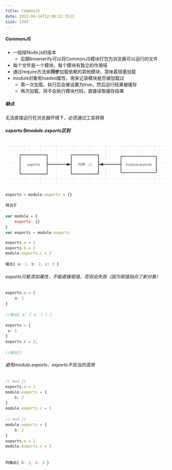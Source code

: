 ```yaml
---
title: CommonJS
date: 2022-04-14T12:00:22.551Z
size: 1345
---
```

##### CommonJS

- 一般指Node.js的版本
  - 后期browserify可以将CommonJS模块打包为浏览器可以运行的文件
- 每个文件是一个模块，每个模块有独立的作用域
- 通过require方法来**同步**加载依赖的其他模块，意味着阻塞加载
- module对象有loaded属性，用来记录模块是否被加载过
  - 第一次加载、执行后会被设置为true，然后运行结果被缓存
  - 再次加载，将不会执行模块代码，直接读取缓存结果

##### 缺点

无法直接运行在浏览器环境下，必须通过工具转换

##### exports与module.exports区别

![1](../../public/js/exports.png)



```js
exports = module.exports = {}

相当于

var module = {
	exports: {}
}
var exports = module.exports
```

```javascript
exports.a = 1
exports.b = 2
module.exports.c = 3

输出{ a: 1, b: 2, c: 3 }
```

###### exports只能添加属性，不能直接赋值，否则会失效（因为赋值指向了新对象）

```javascript
exports.a = {
	a: 1
}

//输出{ a: { a: 1 } }

exports = {
 a: 1
}
exports.b = 2;

//输出{}
```

###### 避免module.exports、exports不恰当的混用

```javascript
// mod.js
exports.a = 1
module.exports = {
    b: 2
}
module.exports.c = 3

// mod.js
module.exports = {
    b: 2
}
exports.a = 1
module.exports.c = 3


均输出{ b: 2, c: 3 }
```

